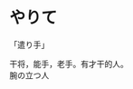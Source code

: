 # やりて

「遣り手」

<div class="vocab-term">
<div class="vocab-term-title">干将，能手，老手。有才干的人。</div>
<div class="vocab-term-content">
腕の立つ人
</div>
</div>